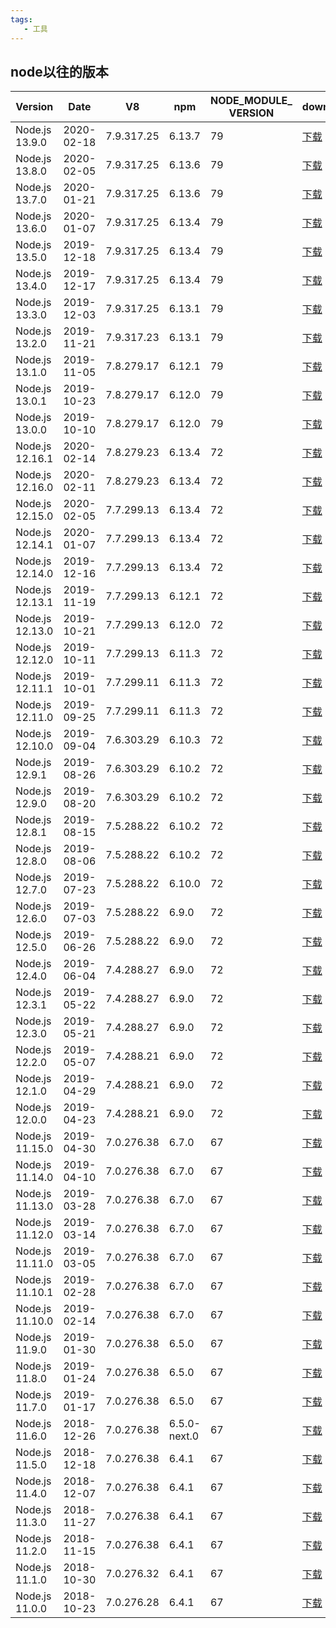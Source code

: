 ```yaml
---
tags:
   - 工具
---
```


## node以往的版本
Version | Date |  V8  |   npm  | NODE_MODULE_<br>VERSION|   download |
-|-|-|-|-|-
Node.js 13.9.0 | 	2020-02-18 | 7.9.317.25 | 6.13.7 | 79  | [下载](https://nodejs.org/download/release/v13.9.0/) |
Node.js 13.8.0 | 	2020-02-05 | 7.9.317.25 | 6.13.6 | 79  | [下载](https://nodejs.org/download/release/v13.8.0/) |
Node.js 13.7.0 |	2020-01-21 | 7.9.317.25	| 6.13.6 | 79  | [下载](https://nodejs.org/download/release/v13.7.0/) |
Node.js 13.6.0 |	2020-01-07 | 7.9.317.25 | 6.13.4 | 79  | [下载](https://nodejs.org/download/release/v13.6.0/) | 
Node.js 13.5.0 |	2019-12-18 | 7.9.317.25 | 6.13.4 | 79  | [下载](https://nodejs.org/download/release/v13.5.0/) |
Node.js 13.4.0 |	2019-12-17 | 7.9.317.25 | 6.13.4 | 79  | [下载](https://nodejs.org/download/release/v13.4.0/) |
Node.js 13.3.0 |	2019-12-03 | 7.9.317.25 | 6.13.1 | 79  | [下载](https://nodejs.org/download/release/v13.3.0/) |
Node.js 13.2.0 |	2019-11-21 | 7.9.317.23 | 6.13.1 | 79  | [下载](https://nodejs.org/download/release/v13.2.0/) |
Node.js 13.1.0 |	2019-11-05 | 7.8.279.17 | 6.12.1 | 79  | [下载](https://nodejs.org/download/release/v13.1.0/) |
Node.js 13.0.1 |	2019-10-23 | 7.8.279.17 | 6.12.0 | 79  | [下载](https://nodejs.org/download/release/v13.0.1/) |
Node.js 13.0.0 |	2019-10-10 | 7.8.279.17 | 6.12.0 | 79  | [下载](https://nodejs.org/download/release/v13.0.0/) |
Node.js 12.16.1|  2020-02-14 | 7.8.279.23 | 6.13.4 | 72  | [下载](https://nodejs.org/download/release/v12.16.1/) |
Node.js 12.16.0|  2020-02-11 | 7.8.279.23 | 6.13.4 | 72  | [下载](https://nodejs.org/download/release/v12.16.0/) |
Node.js 12.15.0|  2020-02-05 | 7.7.299.13 | 6.13.4 | 72  | [下载](https://nodejs.org/download/release/v12.15.0/) |
Node.js 12.14.1|  2020-01-07 | 7.7.299.13 | 6.13.4 | 72  | [下载](https://nodejs.org/download/release/v12.14.1/) |
Node.js 12.14.0|  2019-12-16 | 7.7.299.13 | 6.13.4 | 72  | [下载](https://nodejs.org/download/release/v12.14.0/) |
Node.js 12.13.1|  2019-11-19 | 7.7.299.13 | 6.12.1 | 72  | [下载](https://nodejs.org/download/release/v12.13.1/) |
Node.js 12.13.0|  2019-10-21 | 7.7.299.13 | 6.12.0 | 72  | [下载](https://nodejs.org/download/release/v12.13.0/) |
Node.js 12.12.0| 	2019-10-11 | 7.7.299.13 | 6.11.3 | 72  | [下载](https://nodejs.org/download/release/v12.12.0/) |
Node.js 12.11.1| 	2019-10-01 | 7.7.299.11 | 6.11.3 | 72  | [下载](https://nodejs.org/download/release/v12.11.1/) |
Node.js 12.11.0| 	2019-09-25 | 7.7.299.11 | 6.11.3 | 72  | [下载](https://nodejs.org/download/release/v12.11.0/) |
Node.js 12.10.0| 	2019-09-04 | 7.6.303.29 | 6.10.3 | 72  | [下载](https://nodejs.org/download/release/v12.10.0/) |
Node.js 12.9.1| 	2019-08-26 | 7.6.303.29 | 6.10.2 | 72  | [下载](https://nodejs.org/download/release/v12.9.1/) |
Node.js 12.9.0| 	2019-08-20 | 7.6.303.29 | 6.10.2 | 72  | [下载](https://nodejs.org/download/release/v12.9.0/) |
Node.js 12.8.1| 	2019-08-15 | 7.5.288.22 | 6.10.2 | 72  | [下载](https://nodejs.org/download/release/v12.8.1/) |
Node.js 12.8.0| 	2019-08-06 | 7.5.288.22 | 6.10.2 | 72  | [下载](https://nodejs.org/download/release/v12.8.0/) |
Node.js 12.7.0| 	2019-07-23 | 7.5.288.22 | 6.10.0 | 72  | [下载](https://nodejs.org/download/release/v12.7.0/) |
Node.js 12.6.0| 	2019-07-03 | 7.5.288.22 | 6.9.0	 | 72  | [下载](https://nodejs.org/download/release/v12.6.0/) |
Node.js 12.5.0| 	2019-06-26 | 7.5.288.22 | 6.9.0	 | 72  | [下载](https://nodejs.org/download/release/v12.5.0/) |
Node.js 12.4.0| 	2019-06-04 | 7.4.288.27 | 6.9.0	 | 72  | [下载](https://nodejs.org/download/release/v12.4.0/) |
Node.js 12.3.1| 	2019-05-22 | 7.4.288.27 | 6.9.0	 | 72  | [下载](https://nodejs.org/download/release/v12.3.1/) |
Node.js 12.3.0| 	2019-05-21 | 7.4.288.27 | 6.9.0	 | 72  | [下载](https://nodejs.org/download/release/v12.3.0/) |
Node.js 12.2.0| 	2019-05-07 | 7.4.288.21 | 6.9.0	 | 72  | [下载](https://nodejs.org/download/release/v12.2.0/) |
Node.js 12.1.0| 	2019-04-29 | 7.4.288.21 | 6.9.0	 | 72  | [下载](https://nodejs.org/download/release/v12.1.0/) |
Node.js 12.0.0| 	2019-04-23 | 7.4.288.21 | 6.9.0	 | 72  | [下载](https://nodejs.org/download/release/v12.0.0/) |
Node.js 11.15.0| 	2019-04-30 | 7.0.276.38 | 6.7.0	 | 67  | [下载](https://nodejs.org/download/release/v11.15.0/) |
Node.js 11.14.0| 	2019-04-10 | 7.0.276.38 | 6.7.0	 | 67  | [下载](https://nodejs.org/download/release/v11.14.0/) |
Node.js 11.13.0| 	2019-03-28 | 7.0.276.38 | 6.7.0	 | 67  | [下载](https://nodejs.org/download/release/v11.13.0/) |
Node.js 11.12.0| 	2019-03-14 | 7.0.276.38 | 6.7.0	 | 67  | [下载](https://nodejs.org/download/release/v11.12.0/) |
Node.js 11.11.0| 	2019-03-05 | 7.0.276.38 | 6.7.0	 | 67  | [下载](https://nodejs.org/download/release/v11.11.0/) |
Node.js 11.10.1| 	2019-02-28 | 7.0.276.38 | 6.7.0	 | 67  | [下载](https://nodejs.org/download/release/v11.10.1/) |
Node.js 11.10.0| 	2019-02-14 | 7.0.276.38 | 6.7.0	 | 67  | [下载](https://nodejs.org/download/release/v11.10.0/) |
Node.js 11.9.0| 	2019-01-30 | 7.0.276.38 | 6.5.0	 | 67  | [下载](https://nodejs.org/download/release/v11.9.0/) |
Node.js 11.8.0| 	2019-01-24 | 7.0.276.38 | 6.5.0	 | 67  | [下载](https://nodejs.org/download/release/v11.8.0/) |
Node.js 11.7.0| 	2019-01-17 | 7.0.276.38 | 6.5.0	 | 67  | [下载](https://nodejs.org/download/release/v11.7.0/) |
Node.js 11.6.0| 2018-12-26 | 7.0.276.38 |6.5.0-next.0|67 | [下载](https://nodejs.org/download/release/v11.6.0/) | 
Node.js 11.5.0| 	2018-12-18 | 7.0.276.38 | 6.4.1  | 67  | [下载](https://nodejs.org/download/release/v11.5.0/) |
Node.js 11.4.0| 	2018-12-07 | 7.0.276.38 | 6.4.1	 | 67  | [下载](https://nodejs.org/download/release/v11.4.0/) |
Node.js 11.3.0| 	2018-11-27 | 7.0.276.38 | 6.4.1	 | 67  | [下载](https://nodejs.org/download/release/v11.3.0/) |
Node.js 11.2.0| 	2018-11-15 | 7.0.276.38 | 6.4.1	 | 67  | [下载](https://nodejs.org/download/release/v11.2.0/) |
Node.js 11.1.0| 	2018-10-30 | 7.0.276.32 | 6.4.1	 | 67  | [下载](https://nodejs.org/download/release/v11.1.0/) |
Node.js 11.0.0| 	2018-10-23 | 7.0.276.28 | 6.4.1	 | 67  | [下载](https://nodejs.org/download/release/v11.0.0/) |


